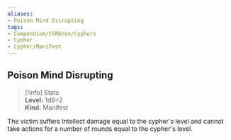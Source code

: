 ```yaml
---
aliases:
- Poison Mind Disrupting
tags:
- Compendium/CSRD/en/Cyphers
- Cypher
- Cypher/Manifest
---
```


  
## Poison Mind Disrupting  
>[!info] Stats  
> **Level:** 1d6+2  
> **Kind:** Manifest
  
The victim suffers Intellect damage equal to the cypher's level and cannot take actions for a number of rounds equal to the cypher's level.